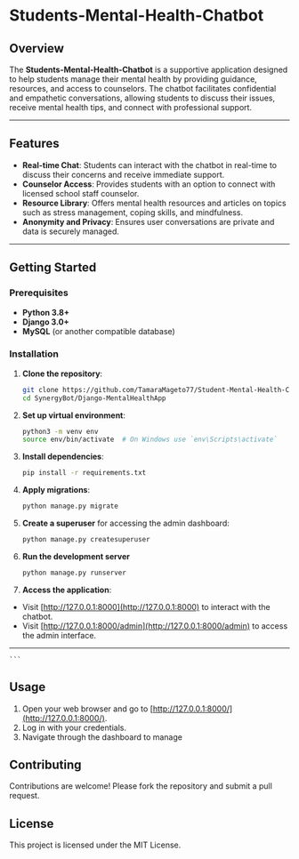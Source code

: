 # Students-Mental-Health-Chatbot

## Overview
The **Students-Mental-Health-Chatbot** is a supportive application designed to help students manage their mental health by providing guidance, resources, and access to counselors. The chatbot facilitates confidential and empathetic conversations, allowing students to discuss their issues, receive mental health tips, and connect with professional support.

---

## Features
- **Real-time Chat**: Students can interact with the chatbot in real-time to discuss their concerns and receive immediate support.
- **Counselor Access**: Provides students with an option to connect with licensed school staff counselor.
- **Resource Library**: Offers mental health resources and articles on topics such as stress management, coping skills, and mindfulness.
- **Anonymity and Privacy**: Ensures user conversations are private and data is securely managed.

---

## Getting Started

### Prerequisites
- **Python 3.8+**
- **Django 3.0+**
- **MySQL** (or another compatible database)

### Installation

1. **Clone the repository**:
    ```bash
    git clone https://github.com/TamaraMageto77/Student-Mental-Health-Chatbot.git
    cd SynergyBot/Django-MentalHealthApp
    ```

2. **Set up virtual environment**:
    ```bash
    python3 -m venv env
    source env/bin/activate  # On Windows use `env\Scripts\activate`
    ```

3. **Install dependencies**:
    ```bash
    pip install -r requirements.txt
    ```

4.  **Apply migrations**:
    ```bash
    python manage.py migrate
    ```

5. **Create a superuser** for accessing the admin dashboard:
    ```bash
    python manage.py createsuperuser
    ```

6. **Run the development server**
    ```bash
    python manage.py runserver

7. **Access the application**:
- Visit [http://127.0.0.1:8000](http://127.0.0.1:8000) to interact with the chatbot.
- Visit [http://127.0.0.1:8000/admin](http://127.0.0.1:8000/admin) to access the admin interface.

---
    ```

## Usage

1. Open your web browser and go to [http://127.0.0.1:8000/](http://127.0.0.1:8000/).
2. Log in with your credentials.
3. Navigate through the dashboard to manage 

## Contributing

Contributions are welcome! Please fork the repository and submit a pull request.

## License

This project is licensed under the MIT License.